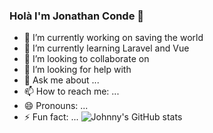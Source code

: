 ### Holà I'm Jonathan Conde 👋

- 🔭 I’m currently working on saving the world
- 🌱 I’m currently learning Laravel and Vue
- 👯 I’m looking to collaborate on 
- 🤔 I’m looking for help with 
- 💬 Ask me about ...
- 📫 How to reach me: ...
- 😄 Pronouns: ...
- ⚡ Fun fact: ...
![Johnny's GitHub stats](https://github-readme-stats.vercel.app/api?username=JC0nde&show_icons=true&theme=radical)

